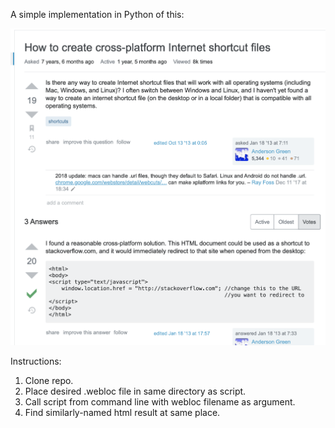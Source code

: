 A simple implementation in Python of this:

![screenshot](stackoverflow_question_and_answer.png)

Instructions:
1. Clone repo.
2. Place desired .webloc file in same directory as script.
3. Call script from command line with webloc filename as argument.
4. Find similarly-named html result at same place.